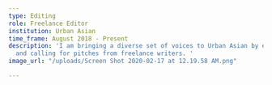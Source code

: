 ```yaml
---
type: Editing
role: Freelance Editor
institution: Urban Asian
time_frame: August 2018 - Present
description: 'I am bringing a diverse set of voices to Urban Asian by editing stories
  and calling for pitches from freelance writers. '
image_url: "/uploads/Screen Shot 2020-02-17 at 12.19.58 AM.png"

---
```

